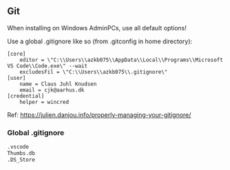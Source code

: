 ## Git
When installing on Windows AdminPCs, use all default options!

Use a global .gitignore like so (from .gitconfig in home directory):

````
[core]
	editor = \"C:\\Users\\azkb075\\AppData\\Local\\Programs\\Microsoft VS Code\\Code.exe\" --wait
	excludesFil = \"C:\\Users\\azkb075\\.gitignore\"
[user]
	name = Claus Juhl Knudsen
	email = cjk@aarhus.dk
[credential]
	helper = wincred
````
Ref: https://julien.danjou.info/properly-managing-your-gitignore/

### Global .gitignore
````txt
.vscode
Thumbs.db
.DS_Store
````
